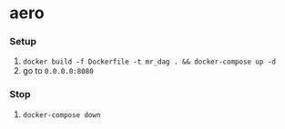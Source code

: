 # aero
### Setup
1) `docker build -f Dockerfile -t mr_dag . && docker-compose up -d`
2) go to `0.0.0.0:8080`
### Stop
1)  `docker-compose down`
